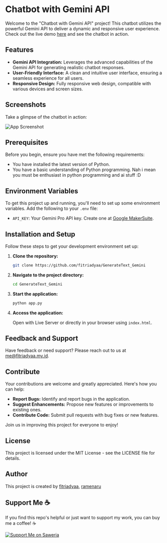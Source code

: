 # Chatbot with Gemini API

Welcome to the "Chatbot with Gemini API" project! This chatbot utilizes the powerful Gemini API to deliver a dynamic and responsive user experience. Check out the live demo [here](https://generate-text-gemini.vercel.app/) and see the chatbot in action.

## Features

- **Gemini API Integration:** Leverages the advanced capabilities of the Gemini API for generating realistic chatbot responses.
- **User-Friendly Interface:** A clean and intuitive user interface, ensuring a seamless experience for all users.
- **Responsive Design:** Fully responsive web design, compatible with various devices and screen sizes.

## Screenshots

Take a glimpse of the chatbot in action:

![App Screenshot](https://raw.githubusercontent.com/fitriadyaa/GenerateText_Gemini/main/assets/ss_web1.png)

## Prerequisites

Before you begin, ensure you have met the following requirements:

- You have installed the latest version of Python.
- You have a basic understanding of Python programming. Nah i mean you must be enthusiast in python programming and ai stuff :D

## Environment Variables

To get this project up and running, you'll need to set up some environment variables. Add the following to your `.env` file:

- `API_KEY`: Your Gemini Pro API key. Create one at [Google MakerSuite](https://makersuite.google.com/app/apikey).

## Installation and Setup

Follow these steps to get your development environment set up:

1. **Clone the repository:**

    ```bash
    git clone https://github.com/fitriadyaa/GenerateText_Gemini
    ```

2. **Navigate to the project directory:**

    ```bash
    cd GenerateText_Gemini
    ```

3. **Start the application:**

    ```bash
    python app.py
    ```

4. **Access the application:**

    Open with Live Server or directly in your browser using `index.html`.

## Feedback and Support

Have feedback or need support? Please reach out to us at [me@fitriadyaa.my.id](mailto:me@fitriadyaa.my.id).

## Contribute

Your contributions are welcome and greatly appreciated. Here's how you can help:

- **Report Bugs:** Identify and report bugs in the application.
- **Suggest Enhancements:** Propose new features or improvements to existing ones.
- **Contribute Code:** Submit pull requests with bug fixes or new features.

Join us in improving this project for everyone to enjoy!

## License
This project is licensed under the MIT License - see the LICENSE file for details.

## Author
This project is created by <a href="https://github.com/fitriadyaa">fitriadyaa</a>, <a href="https://github.com/ramenaru">ramenaru</a>

## Support Me ☕

If you find this repo's helpful or just want to support my work, you can buy me a coffee! ☕

[![Support Me on Saweria](https://img.shields.io/badge/Support%20Me%20on-Saweria-brightgreen)](https://saweria.co/fitriadyaa)

